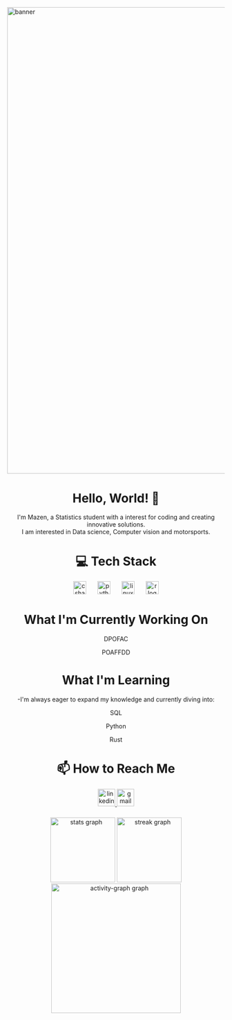 ##
<img src="https://media.giphy.com/media/v1.Y2lkPTc5MGI3NjExZGNlOW00MWhybGo1enppOGFyajl1aGNzZXJiMWM5ODhvemM1cXRqaiZlcD12MV9pbnRlcm5hbF9naWZfYnlfaWQmY3Q9Zw/A0KdCQpIeacdjrHQnE/giphy.gif" alt="banner"  width = "1080">


<h1 align = "center">  Hello, World! 👋 </h1>
<p align = "center">
  I'm Mazen, a Statistics student with a interest for coding and creating innovative solutions.<br>
I am interested in Data science, Computer vision and motorsports.<br>
</p>


 
<h1 align = "center">  💻 Tech Stack </h1>

<div align="center">
  <img src="https://img.shields.io/badge/C Sharp-239120?logo=csharp&logoColor=white&style=for-the-badge" height="30" alt="csharp logo"  />
  <img width="18" />
  <img src="https://img.shields.io/badge/Python-3776AB?logo=python&logoColor=white&style=for-the-badge" height="30" alt="python logo"  />
  <img width="18" />
  <img src="https://img.shields.io/badge/Linux-FCC624?logo=linux&logoColor=black&style=for-the-badge" height="30" alt="linux logo"  />
  <img width="18" />
  <img src="https://img.shields.io/badge/R-276DC3?logo=r&logoColor=white&style=for-the-badge" height="30" alt="r logo"  />
</div>

###
</div>


## 
<h1 align = "center"> What I'm Currently Working On </h1>

<p align = "center"> DPOFAC </p>
<p align = "center"> POAFFDD </p>




## 
<h1 align = "center"> What I'm Learning </h1>
<p align = "center"> -I'm always eager to expand my knowledge and currently diving into: </p>
<p align = "center">  SQL </p>
<p align = "center">  Python </p>
<p align = "center">  Rust </p>


## 
<h1 align = "center"> 📫 How to Reach Me </h1>
<div align="center">
  <a href="https://www.linkedin.com/in/mazenkandur/" target="_blank">
    <img src="https://img.shields.io/static/v1?message=LinkedIn&logo=linkedin&label=&color=0077B5&logoColor=white&labelColor=&style=for-the-badge" height="40" alt="linkedin logo" />
  </a>
  <a href="mailto:mazen.kandur@gmail.com" target="_blank">
    <img src="https://img.shields.io/static/v1?message=Gmail&logo=gmail&label=&color=D14836&logoColor=white&labelColor=&style=for-the-badge" height="40" alt="gmail logo" />
  </a>
</div>









###
<div align="center">
  <img src="https://github-readme-stats.vercel.app/api?username=mazenkandur&hide_title=false&hide_rank=false&show_icons=true&include_all_commits=true&count_private=true&disable_animations=false&theme=gruvbox_light&locale=en&hide_border=false&order=1" height="150" alt="stats graph"  />
  <img src="https://streak-stats.demolab.com?user=mazenkandur&locale=en&mode=daily&theme=gruvbox_light&hide_border=false&border_radius=5&order=3" height="150" alt="streak graph"  />
  <img src="https://github-readme-activity-graph.vercel.app/graph?username=mazenkandur&radius=16&theme=gruvbox&area=true&order=5&hide_border=false" height="300" alt="activity-graph graph"  />
</div>



